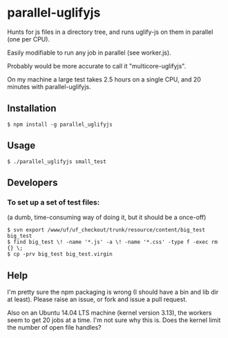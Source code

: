 
# parallel-uglifyjs
Hunts for js files in a directory tree, and runs uglify-js on them in parallel
(one per CPU).

Easily modifiable to run any job in parallel (see worker.js).

Probably would be more accurate to call it "multicore-uglifyjs".

On my machine a large test takes 2.5 hours on a single CPU, and 20 minutes with
parallel-uglifyjs.

## Installation

    $ npm install -g parallel_uglifyjs

## Usage
    $ ./parallel_uglifyjs small_test

## Developers
### To set up a set of test files:
(a dumb, time-consuming way of doing it, but it should be a once-off)

    $ svn export /www/uf/uf_checkout/trunk/resource/content/big_test big_test
    $ find big_test \! -name '*.js' -a \! -name '*.css' -type f -exec rm {} \;
    $ cp -prv big_test big_test.virgin

## Help
I'm pretty sure the npm packaging is wrong (I should have a bin and lib
dir at least).  Please raise an issue, or fork and issue a pull request.

Also on an Ubuntu 14.04 LTS machine (kernel version 3.13), the workers seem to
get 20 jobs at a time.  I'm not sure why this is.  Does the kernel limit the
number of open file handles?
